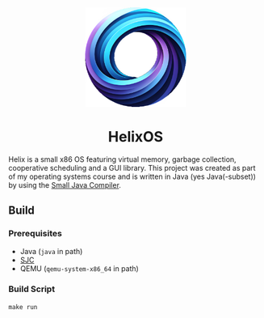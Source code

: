 <p align="center"> 
    <img src="resources\logo_s.png" width="200" title="logo">
</p>

<h1 align="center">HelixOS</h1>

Helix is a small x86 OS featuring virtual memory, garbage collection, cooperative scheduling and a GUI library.
This project was created as part of my operating systems course and is written in Java (yes Java(-subset)) by using the [Small Java Compiler](https://fam-frenz.de/stefan/compiler.html).

## Build

### Prerequisites

- Java (`java` in path)
- [SJC](https://fam-frenz.de/stefan/compiler.html)
- QEMU (`qemu-system-x86_64` in path)

### Build Script

```
make run
```
